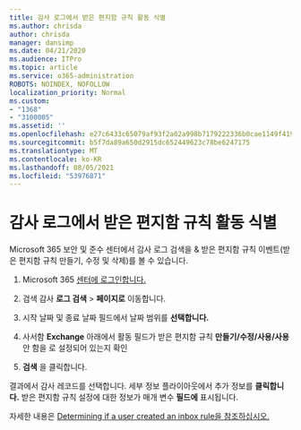 ```yaml
---
title: 감사 로그에서 받은 편지함 규칙 활동 식별
ms.author: chrisda
author: chrisda
manager: dansimp
ms.date: 04/21/2020
ms.audience: ITPro
ms.topic: article
ms.service: o365-administration
ROBOTS: NOINDEX, NOFOLLOW
localization_priority: Normal
ms.custom:
- "1368"
- "3100005"
ms.assetid: ''
ms.openlocfilehash: e27c6433c65079af93f2a02a998b7179222336b0cae1149f4196f6fb6558ddac
ms.sourcegitcommit: b5f7da89a650d2915dc652449623c78be6247175
ms.translationtype: MT
ms.contentlocale: ko-KR
ms.lasthandoff: 08/05/2021
ms.locfileid: "53976871"
---
```

# <a name="identify-inbox-rule-activity-in-audit-logs"></a>감사 로그에서 받은 편지함 규칙 활동 식별

Microsoft 365 보안 및 준수 센터에서 감사 로그 검색을 & 받은 편지함 규칙 이벤트(받은 편지함 규칙 만들기, 수정 및 삭제)를 볼 수 있습니다.

1. Microsoft 365 [센터에 로그인합니다.](https://protection.office.com/)

2. 검색 감사 **로그 검색**  >  **페이지로** 이동합니다.

3. 시작 날짜 및  종료 날짜 필드에서 날짜 범위를 **선택합니다.**

4. 사서함 **Exchange** 아래에서 활동 필드가 받은 편지함 규칙 **만들기/수정/사용/사용** 안 함을 로 설정되어 있는지 확인 

5. **검색** 을 클릭합니다.

결과에서 감사 레코드를 선택합니다. 세부 정보 플라이아웃에서 추가 정보를 **클릭합니다.** 받은 편지함 규칙 설정에 대한 정보가 매개 변수 **필드에** 표시됩니다.

자세한 내용은 [Determining if a user created an inbox rule을 참조하십시오.](/office365/securitycompliance/auditing-troubleshooting-scenarios#determining-if-a-user-created-an-inbox-rule)
